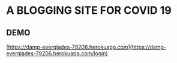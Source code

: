 # A BLOGGING SITE FOR COVID 19

## DEMO
[https://damp-everglades-79206.herokuapp.com](https://damp-everglades-79206.herokuapp.com/login)
